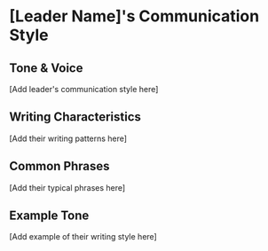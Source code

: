 # [Leader Name]'s Communication Style

## Tone & Voice
[Add leader's communication style here]

## Writing Characteristics
[Add their writing patterns here]

## Common Phrases
[Add their typical phrases here]

## Example Tone
[Add example of their writing style here]